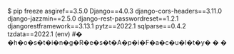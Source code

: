 $ pip freeze
asgiref==3.5.0
Django==4.0.3
django-cors-headers==3.11.0
django-jazzmin==2.5.0
django-rest-passwordreset==1.2.1
djangorestframework==3.13.1
pytz==2022.1
sqlparse==0.4.2
tzdata==2022.1
(env)
#� �h�o�s�t�i�n�g�R�e�s�t�A�p�i�F�a�c�u�l�t�y�
�
�

